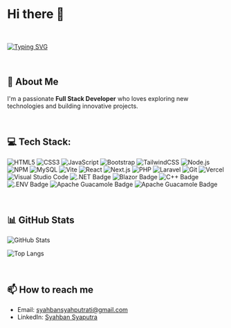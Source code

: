 # Hi there 👋

<br>

[![Typing SVG](https://readme-typing-svg.demolab.com?font=Poppins&weight=700&size=36&pause=1000&color=F7D71D&center=true&vCenter=true&width=1000&lines=I'm+Syahban+Syaputra;Welcome+To+My+GitHub+Profile!;I'm+Web+Developer+Enthusiast+%F0%9F%92%BB)](https://git.io/typing-svg)

<br>

## 🚀 About Me
I'm a passionate **Full Stack Developer** who loves exploring new technologies and building innovative projects. 

<br>

## 💻 Tech Stack:
![HTML5](https://img.shields.io/badge/HTML5-E34F26?style=for-the-badge&logo=html5&logoColor=white)
![CSS3](https://img.shields.io/badge/CSS3-1572B6?style=for-the-badge&logo=css3&logoColor=white)
![JavaScript](https://img.shields.io/badge/JavaScript-F7DF1E?style=for-the-badge&logo=javascript&logoColor=black)
![Bootstrap](https://img.shields.io/badge/Bootstrap-563D7C?style=for-the-badge&logo=bootstrap&logoColor=white)
![TailwindCSS](https://img.shields.io/badge/TailwindCSS-38B2AC?style=for-the-badge&logo=tailwind-css&logoColor=white)
![Node.js](https://img.shields.io/badge/Node.js-339933?style=for-the-badge&logo=node.js&logoColor=white)
![NPM](https://img.shields.io/badge/NPM-CB3837?style=for-the-badge&logo=npm&logoColor=white)
![MySQL](https://img.shields.io/badge/MySQL-4479A1?style=for-the-badge&logo=mysql&logoColor=white)
![Vite](https://img.shields.io/badge/Vite-646CFF?style=for-the-badge&logo=vite&logoColor=white)
![React](https://img.shields.io/badge/React-61DAFB?style=for-the-badge&logo=react&logoColor=white)
![Next.js](https://img.shields.io/badge/Next.js-000000?style=for-the-badge&logo=next.js&logoColor=white)
![PHP](https://img.shields.io/badge/PHP-777BB4?style=for-the-badge&logo=php&logoColor=white)
![Laravel](https://img.shields.io/badge/Laravel-FF2D20?style=for-the-badge&logo=laravel&logoColor=white)
![Git](https://img.shields.io/badge/Git-F05032?style=for-the-badge&logo=git&logoColor=white)
![Vercel](https://img.shields.io/badge/Vercel-000000?style=for-the-badge&logo=vercel&logoColor=white)
![Visual Studio Code](https://img.shields.io/badge/Visual%20Studio%20Code-007ACC?style=for-the-badge&logo=visual-studio-code&logoColor=white)
![.NET Badge](https://img.shields.io/badge/.NET-512BD4?logo=dotnet&logoColor=fff)
![Blazor Badge](https://img.shields.io/badge/Blazor-512BD4?logo=blazor&logoColor=fff)
![C++ Badge](https://img.shields.io/badge/C%2B%2B-00599C?logo=cplusplus&logoColor=fff)
![.ENV Badge](https://img.shields.io/badge/.ENV-ECD53F?logo=dotenv&logoColor=000&)
![Apache Guacamole Badge](https://img.shields.io/badge/Apache%20Guacamole-578B34?logo=apacheguacamole&logoColor=fff&style=flat)
![Apache Guacamole Badge](https://img.shields.io/badge/Apache%20Guacamole-578B34?logo=apacheguacamole&logoColor=fff&style=flat-square)


<br>

## 📊 GitHub Stats
![GitHub Stats](https://github-readme-stats.vercel.app/api?username=syahban-afk&show_icons=true&theme=dark)

![Top Langs](https://github-readme-stats.vercel.app/api/top-langs/?username=syahban-afk&layout=compact&theme=dark)

<br>

## 📫 How to reach me
- Email: [syahbansyahputrati@gmail.com](mailto:syahbansyahputrati@gmail.com)
- LinkedIn: [Syahban Syaputra](https://www.linkedin.com/in/syahban-syahputra-6b63bb333/)
